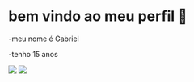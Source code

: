# bem vindo ao meu perfil 👋
-meu nome é Gabriel

-tenho 15 anos














 ![](https://img.shields.io/badge/PlayStation-003791?style=for-the-badge&logo=playstation&logoColor=white)
 ![](https://img.shields.io/badge/FIFA-B7312F?style=for-the-badge&logo=fifa&logoColor=white)
